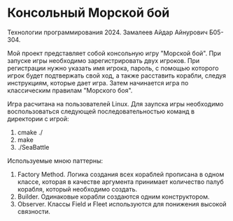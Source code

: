 # Консольный Морской бой
Технологии программирования 2024. Замалеев Айдар Айнурович Б05-304.

Мой проект представляет собой консольную игру "Морской бой".
При запуске игры необходимо зарегистрировать двух игроков.
При регистрации нужно указать имя игрока, пароль, с помощью которого
игрок будет подтвержать свой ход, а также расставить корабли, следуя
инструкциям, которые дает игра. Затем начинается игра по классическим
правилам "Морского боя".

Игра расчитана на пользователей Linux. Для заупска игры необходимо
воспользоваться следующей последовательностью команд в директории
с игрой:
1) cmake ./
2) make
3) ./SeaBattle

Используемые мною паттерны:
1) Factory Method. Логика создания всех кораблей прописана в
одном классе, которая в качестве аргумента принимает количество
палуб корабля, который необходимо создать.
2) Builder. Одинаковые корабли создаются одним конструктором.
3) Observer. Классы Field и Fleet используются для понижения
высокой связности.
